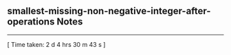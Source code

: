 <h2>smallest-missing-non-negative-integer-after-operations Notes</h2><hr>[ Time taken: 2 d 4 hrs 30 m 43 s ]